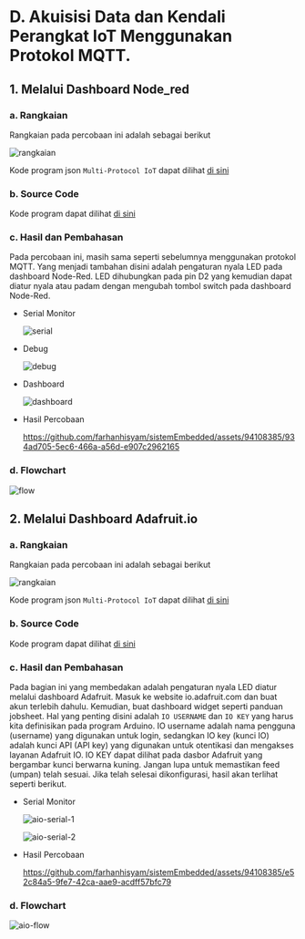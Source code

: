 # D. Akuisisi Data dan Kendali Perangkat IoT Menggunakan Protokol MQTT.

## 1. Melalui Dashboard Node_red

### a. Rangkaian
Rangkaian pada percobaan ini adalah sebagai berikut

![rangkaian](https://github.com/farhanhisyam/sistemEmbedded/assets/94108385/f56bbb5b-d7e8-4096-8fe4-532f7e4356a0)

Kode program json `Multi-Protocol IoT` dapat dilihat <a href="../program.json">di sini</a>

### b. Source Code
Kode program dapat dilihat <a href="4d_led/4d_led.ino">di sini</a>

### c. Hasil dan Pembahasan
Pada percobaan ini, masih sama seperti sebelumnya menggunakan protokol MQTT. Yang menjadi tambahan disini adalah pengaturan nyala LED pada dashboard Node-Red.
LED dihubungkan pada pin D2 yang kemudian dapat diatur nyala atau padam dengan mengubah tombol switch pada dashboard Node-Red.

- Serial Monitor
  
  ![serial](https://github.com/farhanhisyam/sistemEmbedded/assets/94108385/6bffb285-ca2f-43c2-a135-814c256c91ed)

- Debug
  
  ![debug](https://github.com/farhanhisyam/sistemEmbedded/assets/94108385/9d599d1c-3ff5-4c58-8590-59eef2139a42)

- Dashboard
  
  ![dashboard](https://github.com/farhanhisyam/sistemEmbedded/assets/94108385/94364236-2560-40b6-91ef-95b12cf69c40)

- Hasil Percobaan

  https://github.com/farhanhisyam/sistemEmbedded/assets/94108385/934ad705-5ec6-466a-a56d-e907c2962165

### d. Flowchart

![flow](https://github.com/farhanhisyam/sistemEmbedded/assets/94108385/9c8e1c30-27cc-4db3-93d7-abb49d858954)


## 2. Melalui Dashboard Adafruit.io

### a. Rangkaian
Rangkaian pada percobaan ini adalah sebagai berikut

![rangkaian](https://github.com/farhanhisyam/sistemEmbedded/assets/94108385/f56bbb5b-d7e8-4096-8fe4-532f7e4356a0)

Kode program json `Multi-Protocol IoT` dapat dilihat <a href="../program.json">di sini</a>

### b. Source Code
Kode program dapat dilihat <a href="4d_adafruit/4d_adafruit.ino">di sini</a>

### c. Hasil dan Pembahasan
Pada bagian ini yang membedakan adalah pengaturan nyala LED diatur melalui dashboard Adafruit. Masuk ke website io.adafruit.com dan buat akun terlebih dahulu.
Kemudian, buat dashboard widget seperti panduan jobsheet. Hal yang penting disini adalah `IO USERNAME` dan `IO KEY` yang harus kita definisikan pada program Arduino.
IO username adalah nama pengguna (username) yang digunakan untuk login, sedangkan IO key (kunci IO) adalah kunci API (API key) yang digunakan untuk otentikasi dan mengakses layanan Adafruit IO.
IO KEY dapat dilihat pada dasbor Adafruit yang bergambar kunci berwarna kuning. Jangan lupa untuk memastikan feed (umpan) telah sesuai. Jika telah selesai dikonfigurasi, hasil akan terlihat seperti berikut.

- Serial Monitor
  
  ![aio-serial-1](https://github.com/farhanhisyam/sistemEmbedded/assets/94108385/c82926fc-77f7-4373-998b-6a419d381fea)
  
  ![aio-serial-2](https://github.com/farhanhisyam/sistemEmbedded/assets/94108385/f60b6a06-a94e-4554-9dfa-c38efe023df0)



- Hasil Percobaan
  
  https://github.com/farhanhisyam/sistemEmbedded/assets/94108385/e52c84a5-9fe7-42ca-aae9-acdff57bfc79

### d. Flowchart

![aio-flow](https://github.com/farhanhisyam/sistemEmbedded/assets/94108385/7f974f8e-16d7-42b4-8c89-13cedbd38990)
